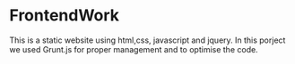 FrontendWork
============

This is a static website using html,css, javascript and jquery.
In this porject we used Grunt.js for proper management and to optimise the code.
